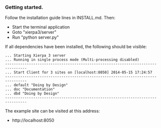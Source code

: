 ### Getting started.

Follow the installation guide lines in INSTALL.md. Then:

 * Start the terminal application
 * Goto "xierpa3/server"
 * Run "python server.py"

If all dependencies have been installed, the following should be visible:
 
    ... Starting Xierpa 3 server
    ... Running in single process mode (Multi-processing disabled)
    --------------------------------------------------------------------------------
    ... Start Client for 3 sites on [localhost:8050] 2014-05-15 17:24:57
    --------------------------------------------------------------------------------
    ... default "Doing by Design"
    ... doc "Documentation"
    ... dbd "Doing by Design"
    --------------------------------------------------------------------------------

The example site can be visited at this address:
 * http://localhost:8050
